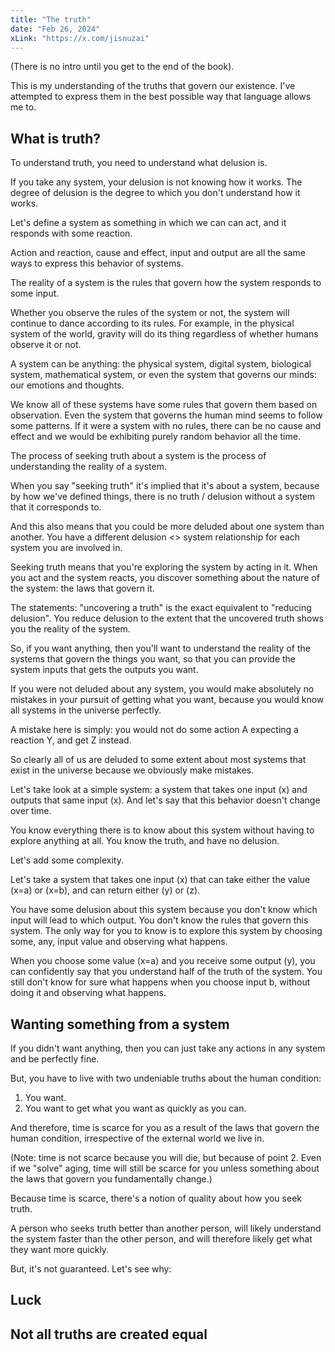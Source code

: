 ```yaml
---
title: "The truth"
date: "Feb 26, 2024"
xLink: "https://x.com/jisnuzai"
---
```


(There is no intro until you get to the end of the book).

This is my understanding of the truths that govern our existence.
I've attempted to express them in the best possible way that language allows me to.

## What is truth?

To understand truth, you need to understand what delusion is.

If you take any system, your delusion is not knowing how it works. The degree of delusion is the degree to which you don't understand how it works.

Let's define a system as something in which we can can act, and it responds with some reaction.

Action and reaction, cause and effect, input and output are all the same ways to express this behavior of systems.

The reality of a system is the rules that govern how the system responds to some input.

Whether you observe the rules of the system or not, the system will continue to dance according to its rules. For example, in the physical system of the world, gravity will do its thing regardless of whether humans observe it or not.

A system can be anything: the physical system, digital system, biological system, mathematical system, or even the system that governs our minds: our emotions and thoughts.

We know all of these systems have some rules that govern them based on observation. Even the system that governs the human mind seems to follow some patterns. If it were a system with no rules, there can be no cause and effect and we would be exhibiting purely random behavior all the time.

The process of seeking truth about a system is the process of understanding the reality of a system.

When you say "seeking truth" it's implied that it's about a system, because by how we've defined things, there is no truth / delusion without a system that it corresponds to.

And this also means that you could be more deluded about one system than another. You have a different delusion <> system relationship for each system you are involved in.

Seeking truth means that you're exploring the system by acting in it. When you act and the system reacts, you discover something about the nature of the system: the laws that govern it.

The statements: "uncovering a truth" is the exact equivalent to "reducing delusion". You reduce delusion to the extent that the uncovered truth shows you the reality of the system.

So, if you want anything, then you'll want to understand the reality of the systems that govern the things you want, so that you can provide the system inputs that gets the outputs you want.

If you were not deluded about any system, you would make absolutely no mistakes in your pursuit of getting what you want, because you would know all systems in the universe perfectly.

A mistake here is simply: you would not do some action A expecting a reaction Y, and get Z instead.

So clearly all of us are deluded to some extent about most systems that exist in the universe because we obviously make mistakes.

Let's take look at a simple system: a system that takes one input (x) and outputs that same input (x). And let's say that this behavior doesn't change over time.

You know everything there is to know about this system without having to explore anything at all. You know the truth, and have no delusion.

Let's add some complexity.

Let's take a system that takes one input (x) that can take either the value (x=a) or (x=b), and can return either (y) or (z).

You have some delusion about this system because you don't know which input will lead to which output. You don't know the rules that govern this system. The only way for you to know is to explore this system by choosing some, any, input value and observing what happens.

When you choose some value (x=a) and you receive some output (y), you can confidently say that you understand half of the truth of the system. You still don't know for sure what happens when you choose input b, without doing it and observing what happens.

## Wanting something from a system

If you didn't want anything, then you can just take any actions in any system and be perfectly fine.

But, you have to live with two undeniable truths about the human condition:

1. You want.
2. You want to get what you want as quickly as you can.

And therefore, time is scarce for you as a result of the laws that govern the human condition, irrespective of the external world we live in.

(Note: time is not scarce because you will die, but because of point 2. Even if we "solve" aging, time will still be scarce for you unless something about the laws that govern you fundamentally change.)

Because time is scarce, there's a notion of quality about how you seek truth.

A person who seeks truth better than another person, will likely understand the system faster than the other person, and will therefore likely get what they want more quickly.

But, it's not guaranteed. Let's see why:

## Luck

## Not all truths are created equal
